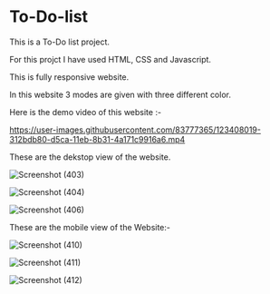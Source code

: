 # To-Do-list
This is a To-Do list project.

For this projct I have used HTML, CSS and Javascript.

This is fully responsive website.

In this website 3 modes are given with three different color.

Here is the demo video of this website :- 

https://user-images.githubusercontent.com/83777365/123408019-312bdb80-d5ca-11eb-8b31-4a171c9916a6.mp4

These are the dekstop view of the website.

![Screenshot (403)](https://user-images.githubusercontent.com/83777365/123407874-10638600-d5ca-11eb-8915-f450213ab1ae.png)

![Screenshot (404)](https://user-images.githubusercontent.com/83777365/123408579-c62ed480-d5ca-11eb-86d1-133b7db5ba08.png)

![Screenshot (406)](https://user-images.githubusercontent.com/83777365/123408601-cb8c1f00-d5ca-11eb-960d-d4af5000729a.png)

These are the mobile view of the Website:- 

![Screenshot (410)](https://user-images.githubusercontent.com/83777365/123408619-d050d300-d5ca-11eb-9514-14f51125cf98.png)

![Screenshot (411)](https://user-images.githubusercontent.com/83777365/123408640-d646b400-d5ca-11eb-9842-e957af32f8cc.png)

![Screenshot (412)](https://user-images.githubusercontent.com/83777365/123408656-dba3fe80-d5ca-11eb-9147-5efbd7b6c917.png)

